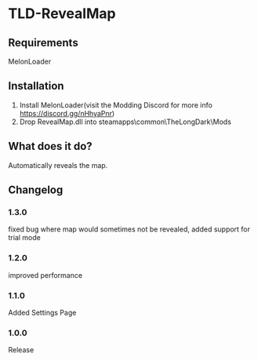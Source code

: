 # TLD-RevealMap

## Requirements
MelonLoader

## Installation
1. Install MelonLoader(visit the Modding Discord for more info https://discord.gg/nHhyaPnr)
2. Drop RevealMap.dll into steamapps\common\TheLongDark\Mods

## What does it do?
Automatically reveals the map.

## Changelog
### 1.3.0
fixed bug where map would sometimes not be revealed, added support for trial mode

### 1.2.0
improved performance

### 1.1.0
Added Settings Page

### 1.0.0
Release
